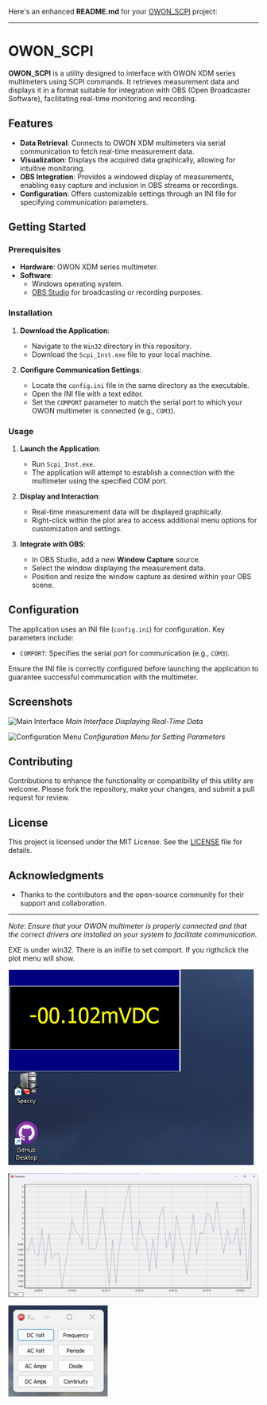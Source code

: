 Here's an enhanced **README.md** for your [OWON_SCPI](https://github.com/gert-lauritsen/OWON_SCPI) project:

---

# OWON_SCPI

**OWON_SCPI** is a utility designed to interface with OWON XDM series multimeters using SCPI commands. It retrieves measurement data and displays it in a format suitable for integration with OBS (Open Broadcaster Software), facilitating real-time monitoring and recording.

## Features

- **Data Retrieval**: Connects to OWON XDM multimeters via serial communication to fetch real-time measurement data.
- **Visualization**: Displays the acquired data graphically, allowing for intuitive monitoring.
- **OBS Integration**: Provides a windowed display of measurements, enabling easy capture and inclusion in OBS streams or recordings.
- **Configuration**: Offers customizable settings through an INI file for specifying communication parameters.

## Getting Started

### Prerequisites

- **Hardware**: OWON XDM series multimeter.
- **Software**:
  - Windows operating system.
  - [OBS Studio](https://obsproject.com/) for broadcasting or recording purposes.

### Installation

1. **Download the Application**:
   - Navigate to the `Win32` directory in this repository.
   - Download the `Scpi_Inst.exe` file to your local machine.

2. **Configure Communication Settings**:
   - Locate the `config.ini` file in the same directory as the executable.
   - Open the INI file with a text editor.
   - Set the `COMPORT` parameter to match the serial port to which your OWON multimeter is connected (e.g., `COM3`).

### Usage

1. **Launch the Application**:
   - Run `Scpi_Inst.exe`.
   - The application will attempt to establish a connection with the multimeter using the specified COM port.

2. **Display and Interaction**:
   - Real-time measurement data will be displayed graphically.
   - Right-click within the plot area to access additional menu options for customization and settings.

3. **Integrate with OBS**:
   - In OBS Studio, add a new **Window Capture** source.
   - Select the window displaying the measurement data.
   - Position and resize the window capture as desired within your OBS scene.

## Configuration

The application uses an INI file (`config.ini`) for configuration. Key parameters include:

- `COMPORT`: Specifies the serial port for communication (e.g., `COM3`).

Ensure the INI file is correctly configured before launching the application to guarantee successful communication with the multimeter.

## Screenshots

![Main Interface](https://github.com/gert-lauritsen/OWON_SCPI/blob/main/Picture/Main_Interface.png)
*Main Interface Displaying Real-Time Data*

![Configuration Menu](https://github.com/gert-lauritsen/OWON_SCPI/blob/main/Picture/Configuration_Menu.png)
*Configuration Menu for Setting Parameters*

## Contributing

Contributions to enhance the functionality or compatibility of this utility are welcome. Please fork the repository, make your changes, and submit a pull request for review.

## License

This project is licensed under the MIT License. See the [LICENSE](https://github.com/gert-lauritsen/OWON_SCPI/blob/main/LICENSE) file for details.

## Acknowledgments

- Thanks to the contributors and the open-source community for their support and collaboration.

---

*Note: Ensure that your OWON multimeter is properly connected and that the correct drivers are installed on your system to facilitate communication.*

EXE is under win32.
There is an inifile to set comport.
If you rigthclick the plot menu will show.

![](https://github.com/gert-lauritsen/OWON_SCPI/blob/main/Picture/Screenshot%202024-04-02%20204012.png)

![](https://github.com/gert-lauritsen/OWON_SCPI/blob/main/Picture/Screenshot%202024-04-02%20204059.png)

![](https://github.com/gert-lauritsen/OWON_SCPI/blob/main/Picture/Screenshot%202024-04-02%20204133.png)

